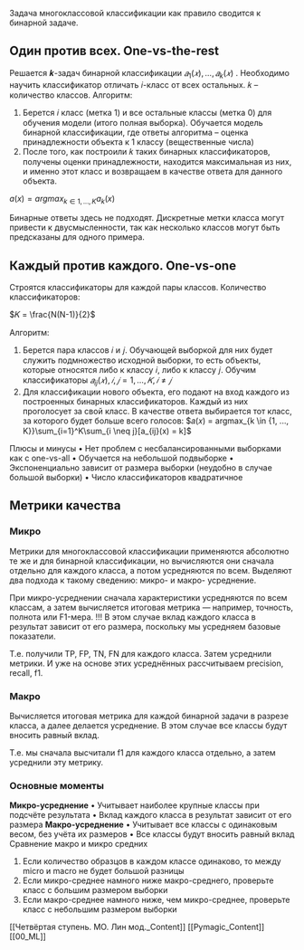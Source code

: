 
Задача многоклассовой классификации как правило сводится к бинарной задаче.

## Один против всех. One-vs-the-rest

Решается 𝒌-задач бинарной классификации $𝑎_1(𝑥) , . . . , 𝑎_k( 𝑥)$ .
Необходимо научить классификатор отличать 𝑖-класс от всех остальных. 𝑘 – количество классов.
Алгоритм:
1) Берется 𝑖 класс (метка 1) и все остальные классы (метка 0) для обучения модели (итого полная выборка).
Обучается модель бинарной классификации, где ответы алгоритма – оценка принадлежности объекта к 1 классу (вещественные числа)
2) После того, как построили 𝑘 таких бинарных классификаторов, получены оценки принадлежности, находится максимальная из них, и именно этот класс и возвращаем в качестве ответа для данного объекта.

$a(x) = argmax_{k \in {1, ..., K}}a_k(x)$

Бинарные ответы здесь не подходят. Дискретные метки класса могут привести к двусмысленности, так как несколько классов могут быть предсказаны для одного примера.

## Каждый против каждого. One-vs-one

Строятся классификаторы для каждой пары классов. Количество
классификаторов:

$𝐾 = \frac{N(N-1)}{2}$

Алгоритм:
1) Берется пара классов 𝑖 и 𝑗. Обучающей выборкой для них будет служить подмножество исходной выборки, то есть объекты, которые относятся либо к классу 𝑖, либо к классу 𝑗.
Обучим классификаторы $𝑎_{ij}(𝑥) , 𝑖, 𝑗 = 1,…,𝐾, 𝑖 ≠ 𝑗$
2) Для классификации нового объекта, его подают на вход каждого из построенных бинарных классификаторов. Каждый из них проголосует за свой класс. В качестве ответа выбирается тот класс, за которого будет больше всего голосов:
$𝑎(𝑥) = argmax_{k \in {1, ..., K}}\sum_{i=1}^K\sum_{i \neq j}[a_{ij}(x) = k]$


Плюсы и минусы
• Нет проблем с несбалансированными выборками как с one-vs-all
• Обучается на небольшой подвыборке 
• Экспоненциально зависит от размера выборки (неудобно в случае большой выборки)
• Число классификаторов квадратичное

## Метрики качества

### Микро

Метрики для многоклассовой классификации применяются абсолютно те же и для бинарной классификации, но вычисляются они сначала отдельно для каждого класса, а потом усредняются по всем.
Выделяют два подхода к такому сведению: микро- и макро- усреднение.

При микро-усреднении сначала характеристики усредняются по всем классам, а затем
вычисляется итоговая метрика — например, точность, полнота или F1-мера.
!!! В этом случае вклад каждого класса в результат зависит от его размера, поскольку мы усредняем базовые показатели.

Т.е. получили TP, FP, TN, FN для каждого класса. Затем усреднили метрики. И уже на основе этих усреднённых рассчитываем precision, recall, f1.

### Макро

Вычисляется итоговая метрика для каждой бинарной задачи в разрезе класса, а далее делается усреднение.
В этом случае все классы будут вносить равный вклад.

Т.е. мы сначала высчитали f1 для каждого класса отдельно, а затем усреднили эту метрику.

### Основные моменты

**Микро-усреднение**
• Учитывает наиболее крупные классы при подсчёте результата
• Вклад каждого класса в результат зависит от его размера
**Макро-усреднение**
• Учитывает все классы с одинаковым весом, без учёта их размеров
• Все классы будут вносить равный вклад
Сравнение макро и микро средних
1) Если количество образцов в каждом классе одинаково, то между micro и macro не будет большой разницы
2) Если микро-среднее намного ниже макро-среднего, проверьте класс с большим размером выборки
3) Если макро-среднее намного ниже, чем микро-среднее, проверьте класс с небольшим размером выборки

[[Четвёртая ступень. МO. Лин мод._Content]] [[Pymagic_Content]]  [[00_ML]] 